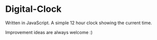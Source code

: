 # Digital-Clock
Written in JavaScript.
A simple 12 hour clock showing the current time.

Improvement ideas are always welcome :)
